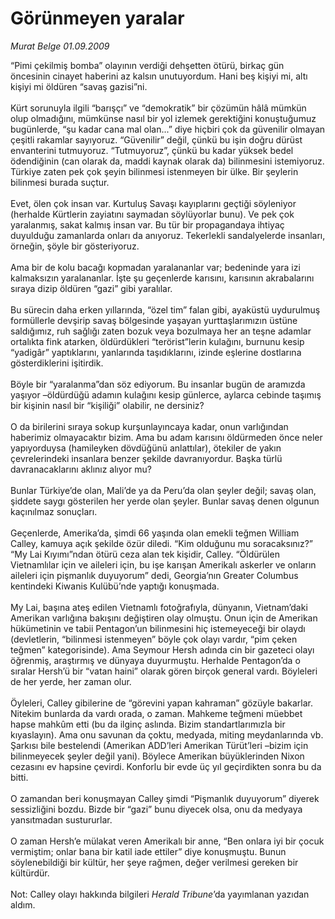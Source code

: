 # Görünmeyen yaralar

*Murat Belge 01.09.2009*

<div class="taraf_structure_2col_1zq">
<div class="margen_n">



 <p>“Pimi çekilmiş bomba” olayının verdiği dehşetten ötürü, birkaç gün öncesinin cinayet haberini az kalsın unutuyordum. Hani beş kişiyi mi, altı kişiyi mi öldüren “savaş gazisi”ni. <br/><br/>Kürt sorunuyla ilgili “barışçı” ve “demokratik” bir çözümün hâlâ mümkün olup olmadığını, mümkünse nasıl bir yol izlemek gerektiğini konuştuğumuz bugünlerde, “şu kadar cana mal olan...” diye hiçbiri çok da güvenilir olmayan çeşitli rakamlar sayıyoruz. “Güvenilir” değil, çünkü bu işin doğru dürüst envanterini tutmuyoruz. “Tutmuyoruz”, çünkü bu kadar yüksek bedel ödendiğinin (can olarak da, maddi kaynak olarak da) bilinmesini istemiyoruz. Türkiye zaten pek çok şeyin bilinmesi istenmeyen bir ülke. Bir şeylerin bilinmesi burada suçtur. <br/><br/>Evet, ölen çok insan var. Kurtuluş Savaşı kayıplarını geçtiği söyleniyor (herhalde Kürtlerin zayiatını saymadan söylüyorlar bunu). Ve pek çok yaralanmış, sakat kalmış insan var. Bu tür bir propagandaya ihtiyaç duyulduğu zamanlarda onları da anıyoruz. Tekerlekli sandalyelerde insanları, örneğin, şöyle bir gösteriyoruz. <br/><br/>Ama bir de kolu bacağı kopmadan yaralananlar var; bedeninde yara izi kalmaksızın yaralananlar. İşte şu geçenlerde karısını, karısının akrabalarını sıraya dizip öldüren “gazi” gibi yaralılar. <br/><br/>Bu sürecin daha erken yıllarında, “özel tim” falan gibi, ayaküstü uydurulmuş formüllerle devşirip savaş bölgesinde yaşayan yurttaşlarımızın üstüne saldığımız, ruh sağlığı zaten bozuk veya bozulmaya her an teşne adamlar ortalıkta fink atarken, öldürdükleri “terörist”lerin kulağını, burnunu kesip “yadigâr” yaptıklarını, yanlarında taşıdıklarını, izinde eşlerine dostlarına gösterdiklerini işitirdik. <br/><br/>Böyle bir “yaralanma”dan söz ediyorum. Bu insanlar bugün de aramızda yaşıyor –öldürdüğü adamın kulağını kesip günlerce, aylarca cebinde taşımış bir kişinin nasıl bir “kişiliği” olabilir, ne dersiniz? <br/><br/>O da birilerini sıraya sokup kurşunlayıncaya kadar, onun varlığından haberimiz olmayacaktır bizim. Ama bu adam karısını öldürmeden önce neler yapıyorduysa (hamileyken dövdüğünü anlattılar), ötekiler de yakın çevrelerindeki insanlara benzer şekilde davranıyordur. Başka türlü davranacaklarını aklınız alıyor mu? <br/><br/>Bunlar Türkiye’de olan, Mali’de ya da Peru’da olan şeyler değil; savaş olan, şiddete saygı gösterilen her yerde olan şeyler. Bunlar savaş denen olgunun kaçınılmaz sonuçları.<br/><br/>Geçenlerde, Amerika’da, şimdi 66 yaşında olan emekli teğmen William Calley, kamuya açık şekilde özür diledi. “Kim olduğunu mu soracaksınız?” “My Lai Kıyımı”ndan ötürü ceza alan tek kişidir, Calley. “Öldürülen Vietnamlılar için ve aileleri için, bu işe karışan Amerikalı askerler ve onların aileleri için pişmanlık duyuyorum” dedi, Georgia’nın Greater Columbus kentindeki Kiwanis Kulübü’nde yaptığı konuşmada. <br/><br/>My Lai, başına ateş edilen Vietnamlı fotoğrafıyla, dünyanın, Vietnam’daki Amerikan varlığına bakışını değiştiren olay olmuştu. Onun için de Amerikan hükümetinin ve tabii Pentagon’un bilinmesini hiç istemeyeceği bir olaydı (devletlerin, “bilinmesi istenmeyen” böyle çok olayı vardır, “pim çeken teğmen” kategorisinde). Ama Seymour Hersh adında cin bir gazeteci olayı öğrenmiş, araştırmış ve dünyaya duyurmuştu. Herhalde Pentagon’da o sıralar Hersh’ü bir “vatan haini” olarak gören birçok general vardı. Böyleleri de her yerde, her zaman olur. <br/><br/>Öyleleri, Calley gibilerine de “görevini yapan kahraman” gözüyle bakarlar. Nitekim bunlarda da vardı orada, o zaman. Mahkeme teğmeni müebbet hapse mahkûm etti (bu da ilginç aslında. Bizim standartlarımızla bir kıyaslayın). Ama onu savunan da çoktu, medyada, miting meydanlarında vb. Şarkısı bile bestelendi (Amerikan ADD’leri Amerikan Türüt’leri –bizim için bilinmeyecek şeyler değil yani). Böylece Amerikan büyüklerinden Nixon cezasını ev hapsine çevirdi. Konforlu bir evde üç yıl geçirdikten sonra bu da bitti. <br/><br/>O zamandan beri konuşmayan Calley şimdi “Pişmanlık duyuyorum” diyerek sessizliğini bozdu. Bizde bir “gazi” bunu diyecek olsa, onu da medyaya yansıtmadan sustururlar. <br/><br/>O zaman Hersh’e mülakat veren Amerikalı bir anne, “Ben onlara iyi bir çocuk vermiştim; onlar bana bir katil iade ettiler” diye konuşmuştu. Bunun söylenebildiği bir kültür, her şeye rağmen, değer verilmesi gereken bir kültürdür. <br/><br/>Not: Calley olayı hakkında bilgileri <i>Herald Tribune</i>’da yayımlanan yazıdan aldım.</p>
<br/>
<br/>
<br/>



<br/>


<div id="taraf_not">
</div>

</div>


</div>
